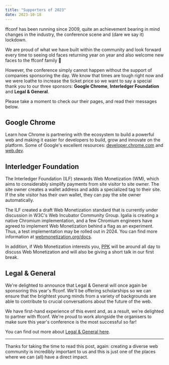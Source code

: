 ```yaml
---
title: "Supporters of 2023"
date: 2023-10-18
---
```


ffconf has been running since 2009, quite an achievement bearing in mind changes in the industry, the conference scene and (dare we say it) lockdown.

We are proud of what we have built within the community and look forward every time to seeing old faces returning year on year and also welcome new faces to the ffconf family 🥰

However, the conference simply cannot happen without the support of companies sponsoring the day. We know that times are tough right now and we were loathe to increase the ticket price so we want to say a special thank you to our three sponsors: **Google Chrome**, **Interledger Foundation** and **Legal & General**.

Please take a moment to check our their pages, and read their messages below.

## Google Chrome

Learn how Chrome is partnering with the ecosystem to build a powerful web and making it easier for developers to build, grow and innovate on the platform. Some of Google's excellent resources: [developer.chrome.com](https://developer.chrome.com) and [web.dev](https://web.dev).

## Interledger Foundation

The Interledger Foundation (ILF) stewards Web Monetization (WM), which aims to considerably simplify payments from site visitor to site owner. The site owner creates a wallet address and adds a specialized tag to their site. If the site visitor has their own wallet, they can pay the site owner automatically.

The ILF created a draft Web Monetization standard that is currently under discussion in W3C's Web Incubator Community Group. Igalia is creating a native Chromium implementation, and a few Chromium engineers have agreed to implement Web Monetization behind a flag as an experiment. Thus, a test implementation may be rolled out in 2024. You can find more information at [webmonetization.org/docs](https://www.webmonetization.org/docs/).

In addition, if Web Monetization interests you, [PPK](https://quirksmode.org/) will be around all day to discuss Web Monetization and will also be giving a short talk in our first break.

## Legal & General

We're delighted to announce that Legal & General will once again be sponsoring this year's ffconf. We'll be offering scholarships so we can ensure that the brightest young minds from a variety of backgrounds are able to contribute to crucial conversations about the future of the web.

We have first-hand experience of this event and, as a result, we're delighted to partner with ffconf. We're proud to work alongside the organisers to make sure this year's conference is the most successful so far!

You can find out more about [Legal & General here](https://www.legalandgeneral.com/careers/legal-and-general-life/).

---

Thanks for taking the time to read this post, again: creating a diverse web community is incredibly important to us and this is just one of the places where we can (all) have a direct impact.

